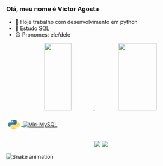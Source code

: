 ### Olá, meu nome é Victor Agosta

- 🔭 Hoje trabalho com desenvolvimento em python
- 🌱 Estudo SQL
- 😄 Pronomes: ele/dele

<div align="center">
  <a href="https://github.com/VictorAgosta">
  <img width="37.8%" height="180em" src="https://github-readme-stats.vercel.app/api?username=VictorAgosta&show_icons=true&theme=cobalt&include_all_commits=true&count_private=true"/>
  <img width="45%" height="180em" src="https://github-readme-stats.vercel.app/api/top-langs/?username=VictorAgosta&layout=compact&langs_count=7&theme=cobalt&include_all_commits=true"/>
</div>

####
  
<div>
  <img align="center" alt="Vic-Python" height="30" width="40" src="https://raw.githubusercontent.com/devicons/devicon/master/icons/python/python-original.svg"/>
  <img align="center" alt="Vic-MySQL" height="30" width="40" src="https://cdn.jsdelivr.net/gh/devicons/devicon/icons/mysql/mysql-plain.svg"/>
</div>

##
  
<div align="center">
  <a href = "mailto:victormagosta@gmail.com"><img src="https://img.shields.io/badge/-Gmail-%23333?style=for-the-badge&logo=gmail&logoColor=red" target="_blank"></a>
  <a href="https://www.linkedin.com/in/victor-m-agosta" target="_blank"><img src="https://img.shields.io/badge/-LinkedIn-%230077B5?style=for-the-badge&logo=linkedin&logoColor=white" target="_blank"></a> 
</div>  
<div>  
  
  ![Snake animation](https://github.com/VictorAgosta/VictorAgosta/blob/output/github-contribution-grid-snake.svg)

</div>
  
